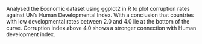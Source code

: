 Analysed the Economic dataset using ggplot2 in R to plot corruption rates against UN’s Human Developmental Index. With a conclusion that countries with low developmental rates between 2.0 and 4.0 lie at the bottom of the curve. Corruption index above 4.0 shows a stronger connection with Human development index.
